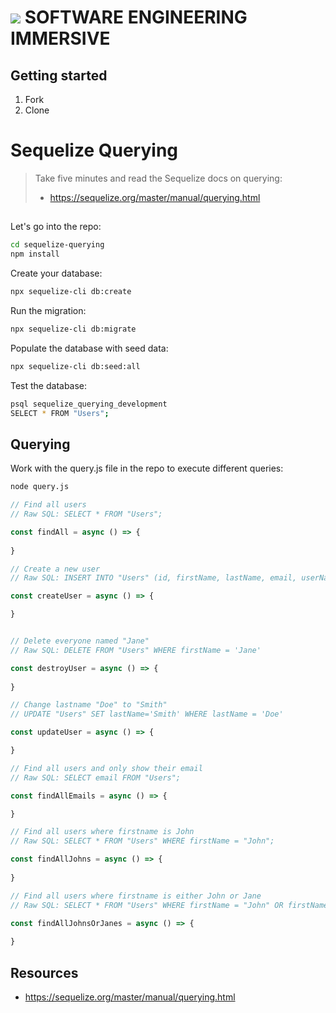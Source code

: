 # ![](https://ga-dash.s3.amazonaws.com/production/assets/logo-9f88ae6c9c3871690e33280fcf557f33.png)  SOFTWARE ENGINEERING IMMERSIVE

## Getting started

1. Fork
1. Clone

# Sequelize Querying

> Take five minutes and read the Sequelize docs on querying: 
>
> - https://sequelize.org/master/manual/querying.html

##

Let's go into the repo:

```sh
cd sequelize-querying
npm install
```

Create your database:

```sh
npx sequelize-cli db:create
```

Run the migration:

```sh
npx sequelize-cli db:migrate
```

Populate the database with seed data:

```sh
npx sequelize-cli db:seed:all
```

Test the database:

```sh
psql sequelize_querying_development
SELECT * FROM "Users";
```

## Querying

Work with the query.js file in the repo to execute different queries:

```sh
node query.js
```

```js
// Find all users
// Raw SQL: SELECT * FROM "Users";

const findAll = async () => {
    
}

// Create a new user
// Raw SQL: INSERT INTO "Users" (id, firstName, lastName, email, userName, password, jobTitle) VALUES (DEFAULT, 'Jane', 'Doe', 'jane@jane.com', 'janedoe', '123456789', 'Systems Analyst')

const createUser = async () => {

}


// Delete everyone named "Jane"
// Raw SQL: DELETE FROM "Users" WHERE firstName = 'Jane'

const destroyUser = async () => {
        
}

// Change lastname "Doe" to "Smith"
// UPDATE "Users" SET lastName='Smith' WHERE lastName = 'Doe'

const updateUser = async () => {

}

// Find all users and only show their email
// Raw SQL: SELECT email FROM "Users";

const findAllEmails = async () => {

}

// Find all users where firstname is John
// Raw SQL: SELECT * FROM "Users" WHERE firstName = "John";

const findAllJohns = async () => {
    
}

// Find all users where firstname is either John or Jane
// Raw SQL: SELECT * FROM "Users" WHERE firstName = "John" OR firstName = "Jane";

const findAllJohnsOrJanes = async () => {
  
}
```

## Resources

- https://sequelize.org/master/manual/querying.html

